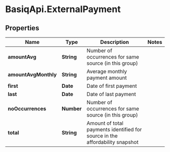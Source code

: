 # BasiqApi.ExternalPayment

## Properties
Name | Type | Description | Notes
------------ | ------------- | ------------- | -------------
**amountAvg** | **String** | Number of occurrences for same source (in this group) | 
**amountAvgMonthly** | **String** | Average monthly payment amount | 
**first** | **Date** | Date of first payment | 
**last** | **Date** | Date of last payment | 
**noOccurrences** | **Number** | Number of occurrences for same source (in this group) | 
**total** | **String** | Amount of total payments identified for source in the affordability snapshot | 


